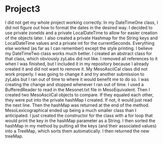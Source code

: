 # Project3
I did not get my whole project working correctly.  In my DateTimeOne class, I did not figure out how to format the dates in the desired way.  I decided to use private zoneIds and a private LocalDateTime to allow for easier creation of the objects later.  I also created a private Hashmap for the String keys and LocalDateTime values and a private int for the currentSeconds.  Everything else worked (as far as I can remember) except the style printing.
I believe my DateTimeTwo class works much better.  I created an abstract class for that class, which obviously zyLabs did not like.  I removed all references to it when I was finished, but I included it in my repository because I already created it and did not want to remove it.
My MesoAsciiCal class did not work properly.  I was going to change it and try another submission to zyLabs but I ran out of time to where it would benefit me to do so.  I was creating the change and stopped whenever I ran out of time.
I used a BufferedReader to read in the Mesonet.txt file in MesoEquivalent.  Then I created two MesoAsciiCal objects to compare.  If they equaled each other, they were put into the private hashMap I created.  If not, it would just read the next line.  Then the hashMap was returned at the end of the method.
MesoLexicographical ended up being a much smaller class than I anticipated.  I just created the constructor for the class with a for loop that would print the key in the hashMap parameter as a String.  I then sorted the hashMap in my method by putting all the keys (and their associated values) into a TreeMap, which sorts them automatically.  I then returned the new treeMap.
